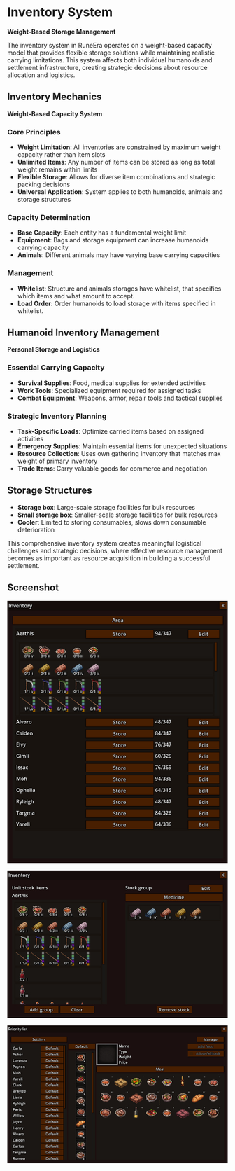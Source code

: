 # Inventory System

**Weight-Based Storage Management**

The inventory system in RuneEra operates on a weight-based capacity model that provides flexible
storage solutions while maintaining realistic carrying limitations. This system affects both individual 
humanoids and settlement infrastructure, creating strategic decisions about resource allocation and logistics.

## Inventory Mechanics

**Weight-Based Capacity System**

### Core Principles
- **Weight Limitation**: All inventories are constrained by maximum weight capacity rather than item slots
- **Unlimited Items**: Any number of items can be stored as long as total weight remains within limits
- **Flexible Storage**: Allows for diverse item combinations and strategic packing decisions
- **Universal Application**: System applies to both humanoids, animals and storage structures

### Capacity Determination
- **Base Capacity**: Each entity has a fundamental weight limit
- **Equipment**: Bags and storage equipment can increase humanoids carrying capacity
- **Animals**: Different animals may have varying base carrying capacities

### Management
- **Whitelist**: Structure and animals storages have whitelist, that specifies which items and what amount to accept.
- **Load Order**: Order humanoids to load storage with items specified in whitelist.


## Humanoid Inventory Management

**Personal Storage and Logistics**

### Essential Carrying Capacity
- **Survival Supplies**: Food, medical supplies for extended activities
- **Work Tools**: Specialized equipment required for assigned tasks
- **Combat Equipment**: Weapons, armor, repair tools and tactical supplies

### Strategic Inventory Planning
- **Task-Specific Loads**: Optimize carried items based on assigned activities
- **Emergency Supplies**: Maintain essential items for unexpected situations
- **Resource Collection**: Uses own gathering inventory that matches max weight of primary inventory
- **Trade Items**: Carry valuable goods for commerce and negotiation


## Storage Structures
- **Storage box**: Large-scale storage facilities for bulk resources
- **Small storage box**: Smaller-scale storage facilities for bulk resources
- **Cooler**: Limited to storing consumables, slows down consumable deterioration


This comprehensive inventory system creates meaningful logistical challenges and strategic decisions, 
where effective resource management becomes as important as resource acquisition in building a successful settlement.

## Screenshot

![Inventory stock](/resources/menus/inventory_stock.jpg)

![Inventory stock management](/resources/menus/inventory_stock_management.jpg)

![Food priority](/resources/menus/food_priority.jpg)

